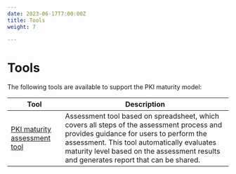 ```yaml
---
date: 2023-06-17T7:00:00Z
title: Tools
weight: 7

---
```


# Tools

The following tools are available to support the PKI maturity model:

| Tool                                                                                                                                                                         | Description                                                                                                                                                                                                                                                                 |
|------------------------------------------------------------------------------------------------------------------------------------------------------------------------------|-----------------------------------------------------------------------------------------------------------------------------------------------------------------------------------------------------------------------------------------------------------------------------|
| [PKI maturity assessment tool](https://docs.google.com/spreadsheets/d/1C1CARkzTRvImmH5FtMx6_Yu56PASGVSY/export?usp=drive_link&ouid=102943605657406341516&rtpof=true&sd=true) | Assessment tool based on spreadsheet, which covers all steps of the assessment process and provides guidance for users to perform the assessment. This tool automatically evaluates maturity level based on the assessment results and generates report that can be shared. |
